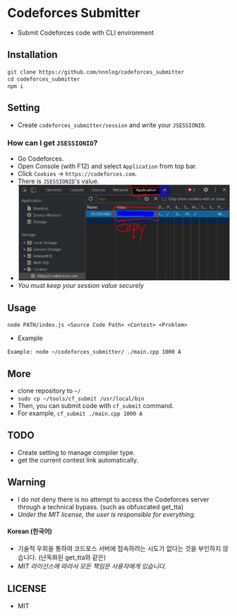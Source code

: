 # Codeforces Submitter
* Submit Codeforces code with CLI environment

## Installation
```
git clone https://github.com/nnnlog/codeforces_submitter
cd codeforces_submitter
npm i
```
## Setting
* Create `codeforces_submitter/session` and write your `JSESSIONID`.
### How can I get `JSESSIONID`?
* Go Codeforces.
* Open Console (with F12) and select `Application` from top bar.
* Click `Cookies` -> `https://codeforces.com`.
* There is `JSESSIONID`'s value.
* ![Description](https://raw.githubusercontent.com/nnnlog/codeforces_submitter/master/docs/capture.PNG)
* *You must keep your session value securely*

## Usage
```
node PATH/index.js <Source Code Path> <Contest> <Problem>
```

* Example

```
Example: node ~/codeforces_submitter/ ./main.cpp 1000 A
```

## More
* clone repository to `~/`
* `sudo cp ~/tools/cf_submit /usr/local/bin`
* Then, you can submit code with `cf_submit` command.
* For example, `cf_submit ./main.cpp 1000 A`

## TODO
* Create setting to manage compiler type.
* get the current contest link automatically.

## Warning
* I do not deny there is no attempt to access the Codeforces server through a technical bypass. (such as obfuscated get_tta)
* *Under the MIT license, the user is responsible for everything.*

#### Korean (한국어)
* 기술적 우회을 통하여 코드포스 서버에 접속하려는 시도가 없다는 것을 부인하지 않습니다. (난독화된 get_tta와 같은)
* *MIT 라이선스에 따라서 모든 책임은 사용자에게 있습니다.*

## LICENSE
* MIT